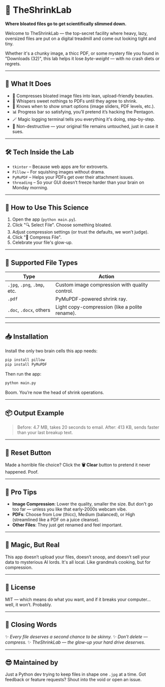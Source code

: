 # 🧪 TheShrinkLab

**Where bloated files go to get scientifically slimmed down.**

Welcome to TheShrinkLab — the top-secret facility where heavy, lazy, oversized files are put on a digital treadmill and come out looking tight and tiny. 

Whether it's a chunky image, a thicc PDF, or some mystery file you found in "Downloads (32)", this lab helps it lose *byte-weight* — with no crash diets or regrets.

---

## 🤖 What It Does

- 📸 Compresses bloated image files into lean, upload-friendly beauties.
- 📄 Whispers sweet nothings to PDFs until they agree to shrink.
- 🧠 Knows when to show smart options (image sliders, PDF levels, etc.).
- 📊 Progress bar so satisfying, you’ll pretend it’s hacking the Pentagon.
- 🪄 Magic logging terminal tells you everything it's doing, step-by-step.
- 🧼 Non-destructive — your original file remains untouched, just in case it sues.

---

## 🛠️ Tech Inside the Lab

- `tkinter` – Because web apps are for extroverts.
- `Pillow` – For squishing images without drama.
- `PyMuPDF` – Helps your PDFs get over their attachment issues.
- `threading` – So your GUI doesn’t freeze harder than your brain on Monday morning.

---

## 🧪 How to Use This Science

1. Open the app (`python main.py`).
2. Click "🔍 Select File". Choose something bloated.
3. Adjust compression settings (or trust the defaults, we won’t judge).
4. Click "🚀 Compress File".
5. Celebrate your file's glow-up.

---

## 🎯 Supported File Types

| Type        | Action                           |
|-------------|----------------------------------|
| `.jpg`, `.png`, `.bmp`, etc. | Custom image compression with quality control. |
| `.pdf`      | PyMuPDF-powered shrink ray. |
| `.doc`, `.docx`, others | Light copy-compression (like a polite rename). |

---

## 📥 Installation

Install the only two brain cells this app needs:

```bash
pip install pillow
pip install PyMuPDF
````

Then run the app:

```bash
python main.py
```

Boom. You’re now the head of shrink operations.

---

## 📦 Output Example

> Before: 4.7 MB, takes 20 seconds to email.
> After: 413 KB, sends faster than your last breakup text.

---

## 🧽 Reset Button

Made a horrible file choice? Click the **🗑️ Clear** button to pretend it never happened. Poof.

---

## 🧠 Pro Tips

* **Image Compression**: Lower the quality, smaller the size. But don't go too far — unless you like that early-2000s webcam vibe.
* **PDFs**: Choose from Low (thicc), Medium (balanced), or High (streamlined like a PDF on a juice cleanse).
* **Other Files**: They just get renamed and feel important.

---

## 🧞 Magic, But Real

This app doesn’t upload your files, doesn’t snoop, and doesn’t sell your data to mysterious AI lords. It's all local. Like grandma’s cooking, but for compression.

---

## 📄 License

MIT — which means do what you want, and if it breaks your computer... well, it won’t. Probably.

---

## 🌈 Closing Words

✨ *Every file deserves a second chance to be skinny.*
✨ *Don’t delete — compress.*
✨ *TheShrinkLab — the glow-up your hard drive deserves.*

---

## 😎 Maintained by

Just a Python dev trying to keep files in shape one `.jpg` at a time. Got feedback or feature requests? Shout into the void or open an issue.
